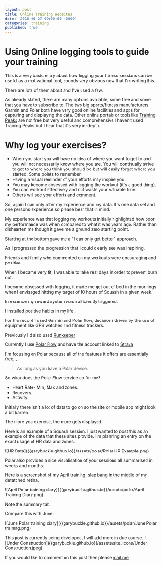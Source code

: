 ```yaml
---
layout: post
title: Online Training Websites
date: '2018-06-27 09:00:50 +0000'
categories: training
published: true
---
```


# Using Online logging tools to guide your training


This is a very basic entry about how logging your fitness sessions can be useful as a motivational tool, sounds very obvious now that I'm writing this.

There are lots of them about and I've used a few.

As already stated, there are many options available, some free and some that you have to subscribe to.
The two big sports/fitness manufacturers Garmin and Polar both have very good online facilities and apps for capturing and displaying the data.
Other online portals or tools like [Training Peaks](www.trainingpeaks.com) are not free but very useful and comprehensive.I haven't used Training Peaks but I hear that it's very in-depth.


# Why log your exercises?

- When you start you will have no idea of where you want to get to and you will not necessarily know where you are. 
You will continually strive to get to where you think you should be but will easily forget where you started.
Some points to remember:
- Having a visual reminder of your efforts may inspire you.
- You may become obsessed with logging the workout (it's a good thing). 
- You can workout effectively and not waste your valuable time.
- Others will see your efforts and comment.

So, again I can only offer my experience and my data. It's one data set and one persons experience so please bear that in mind.

My experience was that logging my workouts initially highlighted how poor my performance was when compared to what it was years ago. Rather than dishearten me though it gave me a ground zero starting point. 

Starting at the bottom gave me a  "I can only get better" approach.

As I progressed the progression that I could clearly see was inspiring.

Friends and family who commented on my workouts were encouraging and positive.

When I became very fit, I was able to take rest days in order to prevent burn out.

I became obsessed with logging, it made me get out of bed in the mornings when I envisaged hitting my target of 10 hours of Squash in a given week.

In essence my reward system was sufficiently triggered.

I installed positive habits in my life.


For the record I used Garmin and Polar flow, decisions driven by the use of equipment like GPS watches and fitness trackers.

Previously I'd also used [Runkeeper](www.runkeeper.com)

Currently I use [Polar Flow](www.) and have the account linked to [Strava](https://www.strava.com/)

I'm focusing on Polar because all of the features it offers are essentially free,
_
> As long as you have a Polar device.

So what does the Polar Flow service do for me?

- Heart Rate- Min, Max and zones.
- Recovery.
- Activity.

Initially there isn't a lot of data to go on so the site or mobile app might look a bit barren.




The more you exercise, the more gets displayed.

Here is an example of a Squash session. I just wanted to post this as an example of the data that these sites provide. I'm planning an entry on the exact usage of HR data and zones.



![HR Data]({{garybuckle.github.io}}/assets/polar/Polar HR Example.png)


Polar also provides a nice visualisation of your sessions all summarised in weeks and months.

Here is a screenshot of my April training, slap bang in the middle of my detatched retina.

![April Polar training diary]({{garybuckle.github.io}}/assets/polar/April Training Diary.png)

Note the summary tab.



Compare this with June:


![June Polar training diary]({{garybuckle.github.io}}/assets/polar/June Polar training.png)




This post is currently being developed, I will add more in due course.
![Under Construction]({{garybuckle.github.io}}/assets/site_icons/Under Construction.jpeg)



If you would like to comment on this post then please [mail me](mailto:iambuckle@mac.com)
